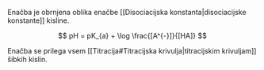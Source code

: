 Enačba je obrnjena oblika enačbe [[Disociacijska konstanta|disociacijske konstante]] kisline. 

$$
pH = pK_{a} + \log \frac{[A^{-}]}{[HA]}
$$

Enačba se prilega vsem [[Titracija#Titracijska krivulja|titracijskim krivuljam]] šibkih kislin.